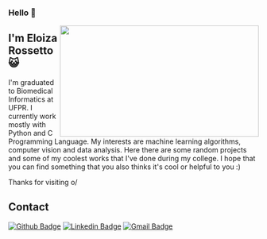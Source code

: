 ### Hello 👋

<img align="right" width="400" height="224" src="http://4.bp.blogspot.com/-qk5EGeuAfwA/VPcU7HUzftI/AAAAAAAAMzI/ig53CrP84-s/s1600/Adventure%2BTime%2B1.gifv">  

## I'm Eloiza Rossetto :smiley_cat:
 
I'm graduated to Biomedical Informatics at UFPR. I currently work mostly with Python and C Programming Language. My interests are machine learning algorithms, computer vision and data analysis. Here there are some random projects and some of my coolest works that I've done during my college. I hope that you can find something that you also thinks it's cool or helpful to you :)

Thanks for visiting o/

## Contact 
[![Github Badge](https://img.shields.io/badge/-Github-000?style=flat-square&logo=Github&logoColor=white&link=https://github.com/Eloiza)](https://github.com/Eloiza)
[![Linkedin Badge](https://img.shields.io/badge/-LinkedIn-blue?style=flat-square&logo=Linkedin&logoColor=white)](www.linkedin.com/in/eloiza-rossetto
)
[![Gmail Badge](https://img.shields.io/badge/-Gmail-c14438?style=flat-square&logo=Gmail&logoColor=white&link=mailto:seu_email)](mailto:eloiza.rossetto@gmail.com)
 

<!--
**Eloiza/Eloiza** is a ✨ _special_ ✨ repository because its `README.md` (this file) appears on your GitHub profile.

Here are some ideas to get you started:

- 🔭 I’m currently working on ...
- 🌱 I’m currently learning ...
- 👯 I’m looking to collaborate on ...
- 🤔 I’m looking for help with ...
- 💬 Ask me about ...
- 📫 How to reach me: ...
- 😄 Pronouns: ...
- ⚡ Fun fact: ...
-->
